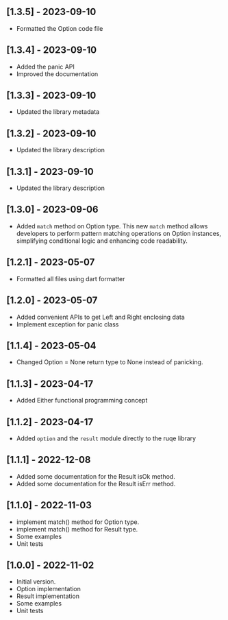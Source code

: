 ## [1.3.5] - 2023-09-10

- Formatted the Option code file

## [1.3.4] - 2023-09-10

- Added the panic API
- Improved the documentation

## [1.3.3] - 2023-09-10

- Updated the library metadata

## [1.3.2] - 2023-09-10

- Updated the library description

## [1.3.1] - 2023-09-10

- Updated the library description

## [1.3.0] - 2023-09-06

- Added `match` method on Option type.
  This new `match` method allows developers to perform pattern matching operations on
  Option instances, simplifying conditional logic and enhancing code readability.

## [1.2.1] - 2023-05-07

- Formatted all files using dart formatter

## [1.2.0] - 2023-05-07

- Added convenient APIs to get Left and Right enclosing data
- Implement exception for panic class

## [1.1.4] - 2023-05-04

- Changed Option<T> = None return type to None<void> instead of panicking.

## [1.1.3] - 2023-04-17

- Added Either functional programming concept

## [1.1.2] - 2023-04-17

- Added `option` and the `result` module directly to the ruqe library

## [1.1.1] - 2022-12-08

- Added some documentation for the Result isOk method.
- Added some documentation for the Result isErr method.

## [1.1.0] - 2022-11-03

- implement match() method for Option type.
- implement match() method for Result type.
- Some examples
- Unit tests

## [1.0.0] - 2022-11-02

- Initial version.
- Option implementation
- Result implementation
- Some examples
- Unit tests
